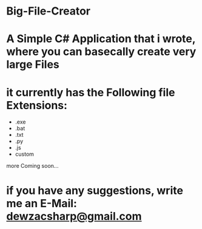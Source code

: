 # Big-File-Creator

# A Simple C# Application that i wrote, where you can basecally create very large Files
# it currently has the Following file Extensions:
- .exe
- .bat
- .txt
- .py
- .js
- custom

more Coming soon...

# if you have any suggestions, write me an E-Mail: dewzacsharp@gmail.com